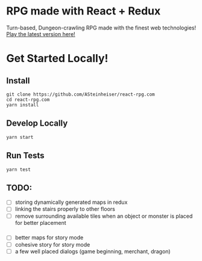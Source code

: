 # RPG made with React + Redux
Turn-based, Dungeon-crawling RPG made with the finest web technologies! [Play the latest version here!](http://react-rpg.com)

# Get Started Locally!
## Install
```
git clone https://github.com/ASteinheiser/react-rpg.com
cd react-rpg.com
yarn install
```
## Develop Locally
```
yarn start
```
## Run Tests
```
yarn test
```

## TODO:
- [ ] storing dynamically generated maps in redux
- [ ] linking the stairs properly to other floors
- [ ] remove surrounding available tiles when an object or monster is placed for better placement
###
- [ ] better maps for story mode
- [ ] cohesive story for story mode
- [ ] a few well placed dialogs (game beginning, merchant, dragon)
